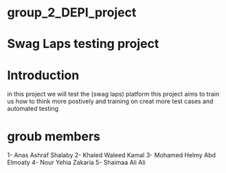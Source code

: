 # group_2_DEPI_project
# Swag Laps testing project
# Introduction
in this project we will test the (swag laps) platform this project aims to train us how to think more postively and training on creat more test cases and automated testing
# groub members
1- Anas Ashraf Shalaby
2- Khaled Waleed Kamal
3- Mohamed Helmy Abd Elmoaty
4- Nour Yehia Zakaria
5- Shaimaa Ali Ali
